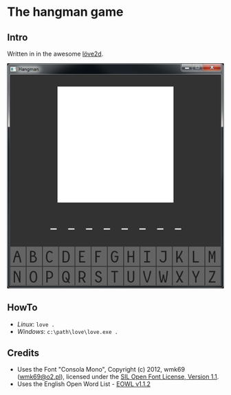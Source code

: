 # The hangman game

## Intro

Written in in the awesome [löve2d](http://love2d.org).

![screenshot](https://raw.githubusercontent.com/winks/love-hangman/master/screenshot.jpg)

## HowTo

  * *Linux*: `love .`
  * *Windows*: `c:\path\love\love.exe .`

## Credits

  * Uses the Font "Consola Mono", Copyright (c) 2012, wmk69 (wmk69@o2.pl),
  licensed under the [SIL Open Font License, Version 1.1](http://scripts.sil.org/OFL).
  * Uses the English Open Word List - [EOWL v1.1.2](http://dreamsteep.com/projects/53-the-english-open-word-list-eowl.html)